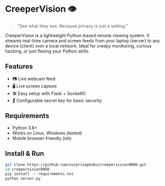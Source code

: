 # CreeperVision 👁️

> "See what they see. Because privacy is just a setting."

CreeperVision is a lightweight Python-based remote viewing system. It streams real-time camera and screen feeds from your laptop (server) to any device (client) over a local network. Ideal for creepy monitoring, curious hacking, or just flexing your Python skills.

## Features
- 📷 Live webcam feed
- 🖥️ Live screen capture
- 🛠️ Easy setup with Flask + SocketIO
- 🔐 Configurable secret key for basic security

## Requirements
- Python 3.8+
- Works on Linux, Windows (tested)
- Mobile browser-friendly (ish)

## Install & Run

```bash
git clone https://github.com/surprisephoku/creepervision9000.git
cd creepervision9000
pip install -r requirements.txt
python server.py
